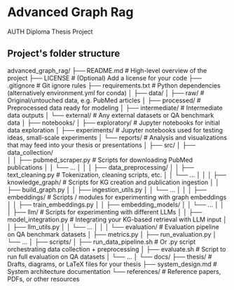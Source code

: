 # Advanced Graph Rag 
AUTH Diploma Thesis Project

## Project's folder structure
advanced_graph_rag/
├── README.md                  # High-level overview of the project
├── LICENSE                    # (Optional) Add a license for your code
├── .gitignore                 # Git ignore rules
├── requirements.txt           # Python dependencies (alternatively environment.yml for conda)
│
├── data/
│   ├── raw/                   # Original/untouched data, e.g. PubMed articles
│   ├── processed/             # Preprocessed data ready for modeling
│   ├── intermediate/               # Intermediate data outputs
│   └── external/              # Any external datasets or QA benchmark data
│
├── notebooks/
│   ├── exploratory/           # Jupyter notebooks for initial data exploration
│   ├── experiments/           # Jupyter notebooks used for testing ideas, small-scale experiments
│   └── reports/               # Analysis and visualizations that may feed into your thesis or presentations
│
├── src/
│   ├── data_collection/       
│   │   ├── pubmed_scraper.py      # Scripts for downloading PubMed publications
│   │   └── ...
│   │
│   ├── data_preprocessing/
│   │   ├── text_cleaning.py       # Tokenization, cleaning scripts, etc.
│   │   └── ...
│   │
│   ├── knowledge_graph/           # Scripts for KG creation and publication ingestion
│   │   ├── build_graph.py
│   │   ├── ingestion_utils.py
│   │   └── ...
│   │
│   ├── embeddings/                # Scripts / modules for experimenting with graph embeddings
│   │   ├── train_embeddings.py
│   │   ├── embedding_models/
│   │   └── ...
│   │
│   ├── llm/                       # Scripts for experimenting with different LLMs
│   │   ├── model_integration.py   # Integrating your KG-based retrieval with LLM input
│   │   ├── llm_utils.py
│   │   └── ...
│   │
│   └── evaluation/                # Evaluation pipeline on QA benchmark datasets
│       ├── metrics.py
│       ├── run_evaluation.py
│       └── ...
│
├── scripts/
│   ├── run_data_pipeline.sh       # Or .py script orchestrating data collection + preprocessing
│   ├── evaluate.sh                # Script to run full evaluation on QA datasets
│   └── ...
│
└── docs/
    ├── thesis/                    # Drafts, diagrams, or LaTeX files for your thesis
    ├── system_design.md           # System architecture documentation
    └── references/                # Reference papers, PDFs, or other resources
